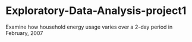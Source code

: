 Exploratory-Data-Analysis-project1
==================================

Examine how household energy usage varies over a 2-day period in February, 2007
